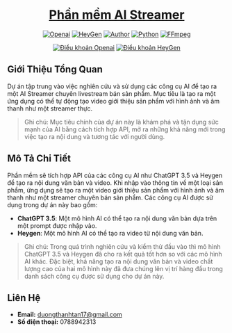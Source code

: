 <h1 align="center"><a href="https://github.com/ThanhhTann/csn-da21ttb-duongthanhtan-aistreamer-python">Phần mềm AI Streamer</a></h1>
<p align="center">
    <a href="https://openai.com/blog/openai-api"><img src="https://img.shields.io/badge/Openai-API-%23770ef8" alt="Openai"></a>
    <a href="https://docs.heygen.com/docs"><img src="https://img.shields.io/badge/HeyGen-API-%23770ef8" alt="HeyGen"></a>
    <a href="https://github.com/ThanhhTann"><img src="https://img.shields.io/badge/Author-ThanhTan-red" alt="Author"></a>
    <a href="https://www.python.org/ftp/python/3.12.0/python-3.12.0-amd64.exe"><img src="https://img.shields.io/badge/Python-3.12%2064bit-%23770ef8" alt="Python"></a>
    <a href="https://www.gyan.dev/ffmpeg/builds/ffmpeg-release-full.7z"><img src="https://img.shields.io/badge/FFmpeg-6.0-%23770ef8" alt="FFmpeg"></a>
</p>
<p align="center">
    <a href="https://openai.com/policies/terms-of-use"><img src="https://img.shields.io/badge/License-Openai-%23770ef8" alt="Điều khoản Openai"></a>
    <a href="https://www.heygen.com/terms"><img src="https://img.shields.io/badge/License-HeyGen-%23770ef8" alt="Điều khoản HeyGen"></a>
</p>

## Giới Thiệu Tổng Quan
Dự án tập trung vào việc nghiên cứu và sử dụng các công cụ AI để tạo ra một AI Streamer chuyên livestream bán sản phẩm. Mục tiêu là tạo ra một ứng dụng có thể tự động tạo video giới thiệu sản phẩm với hình ảnh và âm thanh như một streamer thực.
> Ghi chú: Mục tiêu chính của dự án này là khám phá và tận dụng sức mạnh của AI bằng cách tích hợp API, mở ra những khả năng mới trong việc tạo ra nội dung và tương tác với người dùng.

## Mô Tả Chi Tiết
Phần mềm sẽ tích hợp API của các công cụ AI như ChatGPT 3.5 và Heygen để tạo ra nội dung văn bản và video. Khi nhập vào thông tin về một loại sản phẩm, ứng dụng sẽ tạo ra một video giới thiệu sản phẩm với hình ảnh và âm thanh như một streamer chuyên bán sản phẩm.
Các công cụ AI được sử dụng trong dự án này bao gồm:
- **ChatGPT 3.5**: Một mô hình AI có thể tạo ra nội dung văn bản dựa trên một prompt được nhập vào.
- **Heygen**: Một mô hình AI có thể tạo ra video từ nội dung văn bản.
> Ghi chú: Trong quá trình nghiên cứu và kiểm thử đầu vào thì mô hình ChatGPT 3.5 và Heygen đã cho ra kết quả tốt hơn so với các mô hình AI khác. Đặc biệt, khả năng tạo ra nội dung văn bản và video chất lượng cao của hai mô hình này đã đưa chúng lên vị trí hàng đầu trong danh sách công cụ được sử dụng cho dự án này. 

## Liên Hệ
- **Email:** duongthanhtan17@gmail.com
- **Số điện thoại:** 0788942313

